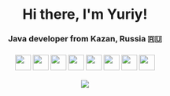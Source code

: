 <h1 align="center">Hi there, I'm Yuriy!</a> 
<h3 align="center">Java developer from Kazan, Russia 🇷🇺</h3>
<h3 align="center"><img src="https://img.shields.io/badge/java-%23ED8B00.svg?style=for-the-badge&logo=java&logoColor=white" height="32"</h3>
<img src="https://img.shields.io/badge/spring-%236DB33F.svg?style=for-the-badge&logo=spring&logoColor=white" height="32"</h3>
<img src="https://img.shields.io/badge/docker-%230db7ed.svg?style=for-the-badge&logo=docker&logoColor=white" height="32"</h3>
<img src="https://img.shields.io/badge/kubernetes-%23326ce5.svg?style=for-the-badge&logo=kubernetes&logoColor=white"height="32"</h3>
<img src="https://img.shields.io/badge/postgres-%23316192.svg?style=for-the-badge&logo=postgresql&logoColor=white" height="32"</h3>
<img src="https://img.shields.io/badge/Ubuntu-E95420?style=for-the-badge&logo=ubuntu&logoColor=white" height="32"</h3>
<img src="https://img.shields.io/badge/Apache%20Maven-C71A36?style=for-the-badge&logo=Apache%20Maven&logoColor=white" height="32"</h3>
<img src="https://img.shields.io/badge/Gradle-02303A.svg?style=for-the-badge&logo=Gradle&logoColor=white" height="32"</h3>
  
![](https://github-profile-summary-cards.vercel.app/api/cards/profile-details?username=j-thrash&theme=solarized_dark)
